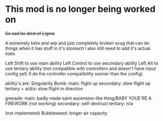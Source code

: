 # This mod is no longer being worked on
~~So sad he died of Ligma~~



A extremely beta and wip and just completely broken scug that can do things when it has stuff in it's stomach
I also still need to add it's actual stats

Left Shift to use main ability
Left Control to use secondary ability
Left Alt to use tertiary ability
(not compatible with controllers and doesn't have input config yet)
(I do the controller compatibility sooner than the config)

ability's are: 
Singularity Bomb: 
main: flight up
secondary: slow flight up
tertiary + a/d/s: slow flight in direction

grenade: 
main: badly made saint ascension-like thing/BABY YOUE'RE A FIREWORK
(not working) secondary: self-destruct
tertiary: n/a

(not implemeted) Bubbleweed: longer air capacity
